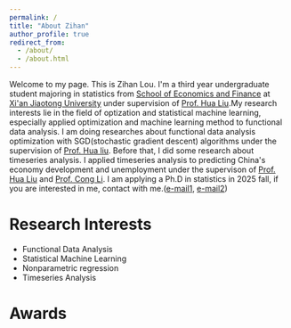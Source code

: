 ```yaml
---
permalink: /
title: "About Zihan"
author_profile: true
redirect_from: 
  - /about/
  - /about.html
---
```


Welcome to my page. This is Zihan Lou. I'm a third year undergraduate student majoring in statistics from [School of Economics and Finance](http://sef.xjtu.edu.cn) at [Xi'an Jiaotong University](http://www.xjtu.edu.cn) under supervision of [Prof. Hua Liu](http://sef.xjtu.edu.cn/info/1086/18129.htm).My research interests lie in the field of optization and statistical machine learning, especially applied optimization and machine learning method to functional data analysis. I am doing researches about functional data analysis optimization with SGD(stochastic gradient descent) algorithms under the supervision of [Prof. Hua liu](http://sef.xjtu.edu.cn/info/1086/18129.htm). Before that, I did some research about timeseries analysis. I applied timeseries analysis to predicting China's economy development and unemployment under the supervison of [Prof. Hua Liu](http://sef.xjtu.edu.cn/info/1086/18129.htm) and [Prof. Cong Li](http://sef.xjtu.edu.cn/info/1086/9392.htm).
I am applying a Ph.D in statistics in 2025 fall, if you are interested in me, contact with me.([e-mail1](louzihan314@stu.xjtu.edu.cn), [e-mail2](lzhpeach@gmail.com))


Research Interests
======
* Functional Data Analysis
* Statistical Machine Learning
* Nonparametric regression
* Timeseries Analysis

Awards
======

